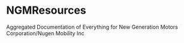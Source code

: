 # NGMResources
Aggregated Documentation of Everything for New Generation Motors Corporation/Nugen Mobility Inc
